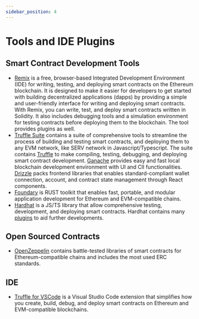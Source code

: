 ```yaml
---
sidebar_position: 4
---
```


# Tools and IDE Plugins

## Smart Contract Development Tools

- [Remix](https://remix.ethereum.org/#optimize=false&runs=200&evmVersion=null&version=soljson-v0.8.17+commit.8df45f5f.js) is a free, browser-based Integrated Development Environment (IDE) for writing, testing, and deploying smart contracts on the Ethereum blockchain. It is designed to make it easier for developers to get started with building decentralized applications (dapps) by providing a simple and user-friendly interface for writing and deploying smart contracts. With Remix, you can write, test, and deploy smart contracts written in Solidity. It also includes debugging tools and a simulation environment for testing contracts before deploying them to the blockchain. The tool provides plugins as well.
- [Truffle Suite](https://trufflesuite.com/docs/) contains a suite of comprehensive tools to streamline the process of building and testing smart contracts, and deploying them to any EVM network, like SERV network in Javascript/Typescript. The suite contains [Truffle](https://trufflesuite.com/docs/truffle/) to make compiling, testing, debugging, and deploying smart contract development. [Ganache](https://trufflesuite.com/docs/ganache/) provides easy and fast local blockchain development environment with UI and ClI functionalities. [Drizzle](https://trufflesuite.com/docs/drizzle/) packs frontend libraries that enables standard-compliant wallet connection, account, and contract state management through React components.
- [Foundary](https://getfoundry.sh/) is RUST toolkit that enables fast, portable, and modular application development for Ethereum and EVM-compatible chains.
- [Hardhat](https://hardhat.org/) is a JS/TS library that allow comprehensive testing, development, and deploying smart contracts. Hardhat contains many [plugins](https://hardhat.org/hardhat-runner/plugins) to aid further developments.

## Open Sourced Contracts

- [OpenZeppelin](https://www.openzeppelin.com/contracts) contains battle-tested libraries of smart contracts for Ethereum-compatible chains and includes the most used ERC standards.

## IDE

- [Truffle for VSCode](https://trufflesuite.com/docs/vscode-ext/) is a Visual Studio Code extension that simplifies how you create, build, debug, and deploy smart contracts on Ethereum and EVM-compatible blockchains.
